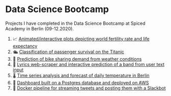 # Data Science Bootcamp
Projects I have completed in the Data Science Bootcamp at Spiced Academy in Berlin (09-12.2020).

1. 📈 [Animated/interactive plots depicting world fertility rate and life expectancy](https://github.com/lorenanda/animated-scatterplot)
2. 🛳️ [Classification of passenger survival on the Titanic](https://github.com/lorenanda/titanic)
3. 🚴 [Prediction of bike sharing demand from weather conditions](https://github.com/lorenanda/bike-demand-prediction/)
4. 🎸 [Lyrics web-scraper and interactive prediction of a band from user text input](https://github.com/lorenanda/lyrics-classification)
5. 🌡️ [Time series analysis and forecast of daily temperature in Berlin](https://github.com/lorenanda/weather-forecast)
6. 🐘 [Dashboard built on a Postgres database and deployed on AWS](https://github.com/lorenanda/northwind-dashboard)
7. 🐳 [Docker pipeline for streaming tweets and posting them with a Slackbot](https://github.com/lorenanda/tweets-docker-pipeline)
